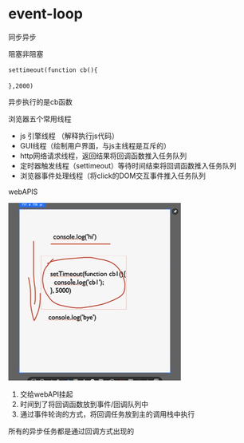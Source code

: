 # event-loop

同步异步

阻塞非阻塞



```
settimeout(function cb(){

},2000)
```

异步执行的是cb函数



浏览器五个常用线程

- js 引擎线程 （解释执行js代码）
- GUI线程（绘制用户界面，与js主线程是互斥的）
- http网络请求线程，返回结果将回调函数推入任务队列
- 定时器触发线程（settimeout）等待时间结束将回调函数推入任务队列
- 浏览器事件处理线程（将click的DOM交互事件推入任务队列



webAPIS

![image-20220321194039098](1%EF%BC%9Aevent-loop.assets/image-20220321194039098.png)

1. 交给webAPI挂起
2. 时间到了将回调函数放到事件/回调队列中
3. 通过事件轮询的方式，将回调任务放到主的调用栈中执行





所有的异步任务都是通过回调方式出现的